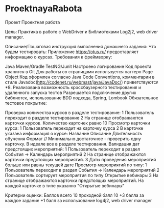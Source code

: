 # ProektnayaRabota
Проект
Проектная работа

Цель:
Практика в работе с WebDriver и Библиотеками Log2j2, web driver manager.


Описание/Пошаговая инструкция выполнения домашнего задания:
Что будем тестировать: Приложение https://otus.ru/ предоставляет информацию о курсах.
Требования к фреймворку:

Java
Maven/Gradle
TestNG/Junit
Настроено логирование
Код проекта хранится в Git
Для работы со страницами используется паттерн Page Object
Код оформлен согласно Java Code Conventions, комментарии в стиле Javadoc(http://codenet.ru/webmast/java/JavaDoc/) приветствуются
*8. Реализована возможность кроссбаузерного тестирования и удаленного запуска тестов
Разрешается подключение других библиотек, использование BDD подхода, Spring, Lombook
Обязательное тестовое покрытие:

Проверка количества курсов в разделе тестирование:
1 Пользователь переходит в разделе тестирование
2 На странице отображаются карточки курсов. Количество карточек равно 10
Просмотр карточки курса:
1 Пользователь переходит на карточку курса
2 В карточке указана информация о курсе:
Название
Описание
Длительность обучения
Формат // Минимально достаточное - проверить одну карточку. В идеале все в разделе тестирования.
Валидация дат предстоящих мероприятий:
1 Пользователь переходит в раздел События -> Календарь мероприятий
2 На странице отображаются карточки предстоящих мероприятий.
3 Даты проведения мероприятий больше или равны текущей дате
Просмотр мероприятий по типу:
1 Пользователь переходит в раздел События -> Календарь мероприятий
2 Пользователь сортирует мероприятия по типу Открытые вебинары
3 На странице отображаются карточки предстоящих мероприятий. На каждой карточке в типе указанно "Открытые вебинары"

Критерии оценки:
Баллов всего 10 проходной балл 10
+3 балла за каждое задание
+1 балл за использование log4j2, web driver manager
